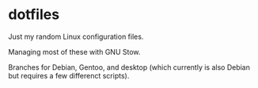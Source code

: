 # dotfiles
Just my random Linux configuration files.

Managing most of these with GNU Stow.

Branches for Debian, Gentoo, and desktop (which currently is also Debian but requires a few differenct scripts).
